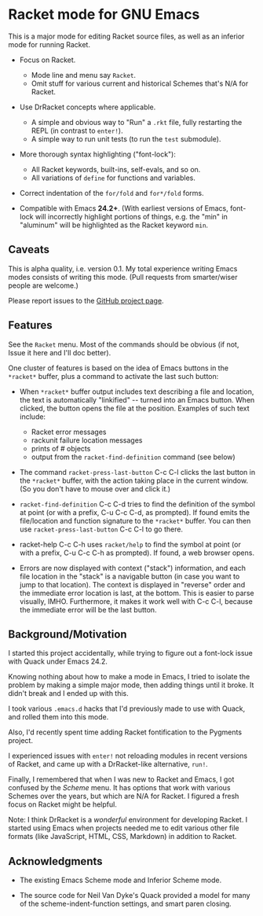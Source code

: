# Racket mode for GNU Emacs

This is a major mode for editing Racket source files, as well as an
inferior mode for running Racket.

- Focus on Racket.
  - Mode line and menu say `Racket`.
  - Omit stuff for various current and historical Schemes that's N/A
    for Racket.

- Use DrRacket concepts where applicable.
  - A simple and obvious way to "Run" a `.rkt` file, fully restarting
    the REPL (in contrast to `enter!`).
  - A simple way to run unit tests (to run the `test` submodule).

- More thorough syntax highlighting ("font-lock"):
  - All Racket keywords, built-ins, self-evals, and so on.
  - All variations of `define` for functions and variables.

- Correct indentation of the `for/fold` and `for*/fold` forms.

- Compatible with Emacs **24.2+**. (With earliest versions of Emacs,
  font-lock will incorrectly highlight portions of things, e.g. the
  "min" in "aluminum" will be highlighted as the Racket keyword `min`.

## Caveats

This is alpha quality, i.e. version 0.1. My total experience writing
Emacs modes consists of writing this mode. (Pull requests from
smarter/wiser people are welcome.)

Please report issues to the [GitHub project page](https://www.github.com/greghendershott/racket-mode).

## Features

See the `Racket` menu. Most of the commands should be obvious (if not,
Issue it here and I'll doc better).

One cluster of features is based on the idea of Emacs buttons in the
`*racket*` buffer, plus a command to activate the last such button:

- When `*racket*` buffer output includes text describing a file and
  location, the text is automatically "linkified" -- turned into an
  Emacs button. When clicked, the button opens the file at the
  position. Examples of such text include:
    - Racket error messages
    - rackunit failure location messages
    - prints of #<path> objects
    - output from the `racket-find-definition` command (see below)

- The command `racket-press-last-button` <key>C-c C-l</key> clicks
  the last button in the `*racket*` buffer, with the action taking
  place in the current window. (So you don't have to mouse over and
  click it.)

- `racket-find-definition` <key>C-c C-d</key> tries to find the
   definition of the symbol at point (or with a prefix, <key>C-u C-c
   C-d</key>, as prompted). If found emits the file/location and
   function signature to the `*racket*` buffer. You can then use
   `racket-press-last-button` <key>C-c C-l</key> to go there.

- racket-help <key>C-c C-h</key> uses `racket/help` to find the symbol
  at point (or with a prefix, <key>C-u C-c C-h</key> as prompted). If
  found, a web browser opens.

- Errors are now displayed with context ("stack") information, and
  each file location in the "stack" is a navigable button (in case you
  want to jump to that location). The context is displayed in
  "reverse" order and the immediate error location is last, at the
  bottom. This is easier to parse visually, IMHO. Furthermore, it
  makes it work well with <key>C-c C-l</key>, because the immediate
  error will be the last button.


## Background/Motivation

I started this project accidentally, while trying to figure out a
font-lock issue with Quack under Emacs 24.2.

Knowing nothing about how to make a mode in Emacs, I tried to isolate
the problem by making a simple major mode, then adding things until it
broke. It didn't break and I ended up with this.

I took various `.emacs.d` hacks that I'd previously made to use with
Quack, and rolled them into this mode.

Also, I'd recently spent time adding Racket fontification to the
Pygments project.

I experienced issues with `enter!` not reloading modules in recent
versions of Racket, and came up with a DrRacket-like alternative,
`run!`.

Finally, I remembered that when I was new to Racket and Emacs, I got
confused by the _Scheme_ menu. It has options that work with various
Schemes over the years, but which are N/A for Racket. I figured a
fresh focus on Racket might be helpful.

Note: I think DrRacket is a _wonderful_ environment for developing
Racket. I started using Emacs when projects needed me to edit various
other file formats (like JavaScript, HTML, CSS, Markdown) in addition
to Racket.

## Acknowledgments

- The existing Emacs Scheme mode and Inferior Scheme mode.

- The source code for Neil Van Dyke's Quack provided a model for
  many of the scheme-indent-function settings, and smart paren closing.
